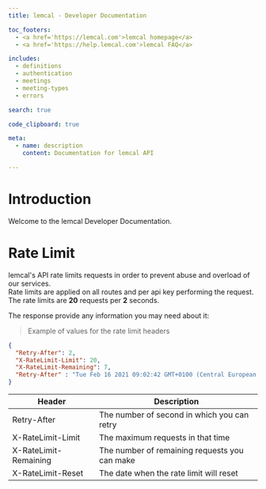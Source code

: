```yaml
---
title: lemcal - Developer Documentation

toc_footers:
  - <a href='https://lemcal.com'>lemcal homepage</a>
  - <a href='https://help.lemcal.com'>lemcal FAQ</a>

includes:
  - definitions
  - authentication
  - meetings
  - meeting-types
  - errors

search: true

code_clipboard: true

meta:
  - name: description
    content: Documentation for lemcal API

---
```


# Introduction

Welcome to the lemcal Developer Documentation.
# Rate Limit

lemcal's API rate limits requests in order to prevent abuse and overload of our services.  
Rate limits are applied on all routes and per api key performing the request.  
The rate limits are **20** requests per **2** seconds.

The response provide any information you may need about it:

> Example of values for the rate limit headers

```json
{
  "Retry-After": 2,
  "X-RateLimit-Limit": 20,
  "X-RateLimit-Remaining": 7,
  "Retry-After" : "Tue Feb 16 2021 09:02:42 GMT+0100 (Central European Standard Time)"
}
```

Header    | Description
--------- | -----------
Retry-After | The number of second in which you can retry
X-RateLimit-Limit | The maximum requests in that time
X-RateLimit-Remaining | The number of remaining requests you can make
X-RateLimit-Reset | The date when the rate limit will reset


